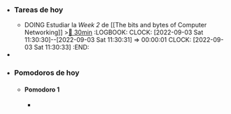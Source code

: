 - ### Tareas de hoy
	- DOING Estudiar la *Week 2* de [[The bits and bytes of Computer Networking]] >[🍅 30min](#agenda-pomo://?t=f-1662197461668-1800)
	  :LOGBOOK:
	  CLOCK: [2022-09-03 Sat 11:30:30]--[2022-09-03 Sat 11:30:31] =>  00:00:01
	  CLOCK: [2022-09-03 Sat 11:30:33]
	  :END:
-
- ### Pomodoros de hoy
	- #### Pomodoro 1
		-